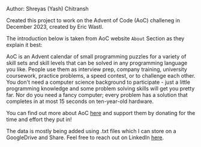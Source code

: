 Author: Shreyas (Yash) Chitransh

Created this project to work on the Advent of Code (AoC) challeneg in December 2023, created by Eric Wastl. 

The introduction below is taken from AoC website `About` Section as they explain it best:

AoC is an Advent calendar of small programming puzzles for a variety of skill sets and skill levels that can be solved in any programming language you like. 
People use them as interview prep, company training, university coursework, practice problems, a speed contest, or to challenge each other.
You don't need a computer science background to participate - just a little programming knowledge and some problem solving skills will get you pretty far. Nor do you need a fancy computer; 
every problem has a solution that completes in at most 15 seconds on ten-year-old hardware.

You can find out more about AoC [here](https://adventofcode.com/about) and support them by donating for the time and effort they put in!

The data is mostly being added using .txt files which I can store on a GoogleDrive and Share. Feel free to reach out on LinkedIn [here](https://www.linkedin.com/in/schitransh/).

